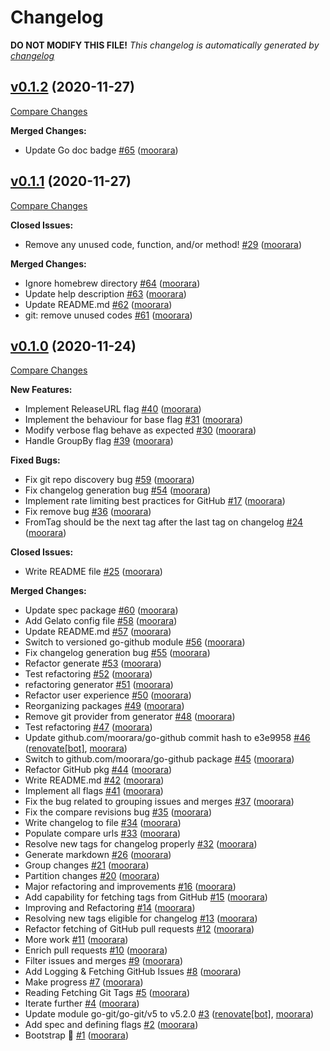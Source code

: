 # Changelog

**DO NOT MODIFY THIS FILE!**
*This changelog is automatically generated by [changelog](https://github.com/moorara/changelog)*


## [v0.1.2](https://github.com/moorara/changelog/tree/v0.1.2) (2020-11-27)

[Compare Changes](https://github.com/moorara/changelog/compare/v0.1.1...v0.1.2)

**Merged Changes:**

  - Update Go doc badge [#65](https://github.com/moorara/changelog/pull/65) ([moorara](https://github.com/moorara))


## [v0.1.1](https://github.com/moorara/changelog/tree/v0.1.1) (2020-11-27)

[Compare Changes](https://github.com/moorara/changelog/compare/v0.1.0...v0.1.1)

**Closed Issues:**

  - Remove any unused code, function, and/or method! [#29](https://github.com/moorara/changelog/issues/29) ([moorara](https://github.com/moorara))

**Merged Changes:**

  - Ignore homebrew directory [#64](https://github.com/moorara/changelog/pull/64) ([moorara](https://github.com/moorara))
  - Update help description [#63](https://github.com/moorara/changelog/pull/63) ([moorara](https://github.com/moorara))
  - Update README.md [#62](https://github.com/moorara/changelog/pull/62) ([moorara](https://github.com/moorara))
  - git: remove unused codes [#61](https://github.com/moorara/changelog/pull/61) ([moorara](https://github.com/moorara))


## [v0.1.0](https://github.com/moorara/changelog/tree/v0.1.0) (2020-11-24)

[Compare Changes](https://github.com/moorara/changelog/compare/25aa2bdbaf10fa30b6db40c2c0a15d280ad9f378...v0.1.0)

**New Features:**

  - Implement ReleaseURL flag [#40](https://github.com/moorara/changelog/issues/40) ([moorara](https://github.com/moorara))
  - Implement the behaviour for base flag  [#31](https://github.com/moorara/changelog/issues/31) ([moorara](https://github.com/moorara))
  - Modify verbose flag behave as expected [#30](https://github.com/moorara/changelog/issues/30) ([moorara](https://github.com/moorara))
  - Handle GroupBy flag [#39](https://github.com/moorara/changelog/issues/39) ([moorara](https://github.com/moorara))

**Fixed Bugs:**

  - Fix git repo discovery bug [#59](https://github.com/moorara/changelog/issues/59) ([moorara](https://github.com/moorara))
  - Fix changelog generation bug [#54](https://github.com/moorara/changelog/issues/54) ([moorara](https://github.com/moorara))
  - Implement rate limiting best practices for GitHub [#17](https://github.com/moorara/changelog/issues/17) ([moorara](https://github.com/moorara))
  - Fix remove bug [#36](https://github.com/moorara/changelog/issues/36) ([moorara](https://github.com/moorara))
  - FromTag should be the next tag after the last tag on changelog [#24](https://github.com/moorara/changelog/issues/24) ([moorara](https://github.com/moorara))

**Closed Issues:**

  - Write README file [#25](https://github.com/moorara/changelog/issues/25) ([moorara](https://github.com/moorara))

**Merged Changes:**

  - Update spec package [#60](https://github.com/moorara/changelog/pull/60) ([moorara](https://github.com/moorara))
  - Add Gelato config file [#58](https://github.com/moorara/changelog/pull/58) ([moorara](https://github.com/moorara))
  - Update README.md [#57](https://github.com/moorara/changelog/pull/57) ([moorara](https://github.com/moorara))
  - Switch to versioned go-github module [#56](https://github.com/moorara/changelog/pull/56) ([moorara](https://github.com/moorara))
  - Fix changelog generation bug [#55](https://github.com/moorara/changelog/pull/55) ([moorara](https://github.com/moorara))
  - Refactor generate [#53](https://github.com/moorara/changelog/pull/53) ([moorara](https://github.com/moorara))
  - Test refactoring [#52](https://github.com/moorara/changelog/pull/52) ([moorara](https://github.com/moorara))
  - refactoring generator [#51](https://github.com/moorara/changelog/pull/51) ([moorara](https://github.com/moorara))
  - Refactor user experience [#50](https://github.com/moorara/changelog/pull/50) ([moorara](https://github.com/moorara))
  - Reorganizing packages [#49](https://github.com/moorara/changelog/pull/49) ([moorara](https://github.com/moorara))
  - Remove git provider from generator [#48](https://github.com/moorara/changelog/pull/48) ([moorara](https://github.com/moorara))
  - Test refactoring [#47](https://github.com/moorara/changelog/pull/47) ([moorara](https://github.com/moorara))
  - Update github.com/moorara/go-github commit hash to e3e9958 [#46](https://github.com/moorara/changelog/pull/46) ([renovate[bot]](https://github.com/apps/renovate), [moorara](https://github.com/moorara))
  - Switch to github.com/moorara/go-github package [#45](https://github.com/moorara/changelog/pull/45) ([moorara](https://github.com/moorara))
  - Refactor GitHub pkg [#44](https://github.com/moorara/changelog/pull/44) ([moorara](https://github.com/moorara))
  - Write README.md [#42](https://github.com/moorara/changelog/pull/42) ([moorara](https://github.com/moorara))
  - Implement all flags [#41](https://github.com/moorara/changelog/pull/41) ([moorara](https://github.com/moorara))
  - Fix the bug related to grouping issues and merges [#37](https://github.com/moorara/changelog/pull/37) ([moorara](https://github.com/moorara))
  - Fix the compare revisions bug [#35](https://github.com/moorara/changelog/pull/35) ([moorara](https://github.com/moorara))
  - Write changelog to file [#34](https://github.com/moorara/changelog/pull/34) ([moorara](https://github.com/moorara))
  - Populate compare urls [#33](https://github.com/moorara/changelog/pull/33) ([moorara](https://github.com/moorara))
  - Resolve new tags for changelog properly [#32](https://github.com/moorara/changelog/pull/32) ([moorara](https://github.com/moorara))
  - Generate markdown [#26](https://github.com/moorara/changelog/pull/26) ([moorara](https://github.com/moorara))
  - Group changes [#21](https://github.com/moorara/changelog/pull/21) ([moorara](https://github.com/moorara))
  - Partition changes [#20](https://github.com/moorara/changelog/pull/20) ([moorara](https://github.com/moorara))
  - Major refactoring and improvements [#16](https://github.com/moorara/changelog/pull/16) ([moorara](https://github.com/moorara))
  - Add capability for fetching tags from GitHub [#15](https://github.com/moorara/changelog/pull/15) ([moorara](https://github.com/moorara))
  - Improving and Refactoring [#14](https://github.com/moorara/changelog/pull/14) ([moorara](https://github.com/moorara))
  - Resolving new tags eligible for changelog [#13](https://github.com/moorara/changelog/pull/13) ([moorara](https://github.com/moorara))
  - Refactor fetching of GitHub pull requests [#12](https://github.com/moorara/changelog/pull/12) ([moorara](https://github.com/moorara))
  - More work [#11](https://github.com/moorara/changelog/pull/11) ([moorara](https://github.com/moorara))
  - Enrich pull requests [#10](https://github.com/moorara/changelog/pull/10) ([moorara](https://github.com/moorara))
  - Filter issues and merges [#9](https://github.com/moorara/changelog/pull/9) ([moorara](https://github.com/moorara))
  - Add Logging &amp; Fetching GitHub Issues [#8](https://github.com/moorara/changelog/pull/8) ([moorara](https://github.com/moorara))
  - Make progress [#7](https://github.com/moorara/changelog/pull/7) ([moorara](https://github.com/moorara))
  - Reading Fetching Git Tags [#5](https://github.com/moorara/changelog/pull/5) ([moorara](https://github.com/moorara))
  - Iterate further [#4](https://github.com/moorara/changelog/pull/4) ([moorara](https://github.com/moorara))
  - Update module go-git/go-git/v5 to v5.2.0 [#3](https://github.com/moorara/changelog/pull/3) ([renovate[bot]](https://github.com/apps/renovate), [moorara](https://github.com/moorara))
  - Add spec and defining flags [#2](https://github.com/moorara/changelog/pull/2) ([moorara](https://github.com/moorara))
  - Bootstrap 🚀 [#1](https://github.com/moorara/changelog/pull/1) ([moorara](https://github.com/moorara))



